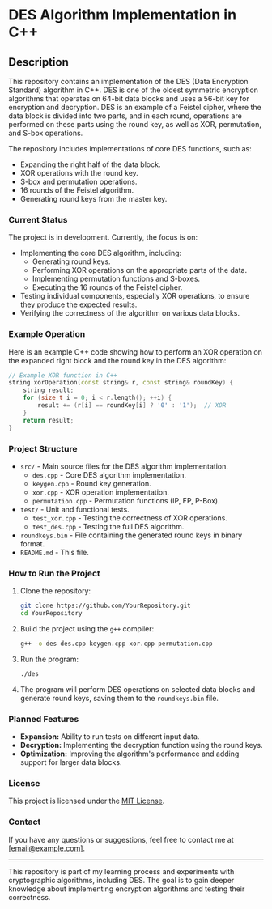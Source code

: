 
# DES Algorithm Implementation in C++

## Description

This repository contains an implementation of the DES (Data Encryption Standard) algorithm in C++. DES is one of the oldest symmetric encryption algorithms that operates on 64-bit data blocks and uses a 56-bit key for encryption and decryption. DES is an example of a Feistel cipher, where the data block is divided into two parts, and in each round, operations are performed on these parts using the round key, as well as XOR, permutation, and S-box operations.

The repository includes implementations of core DES functions, such as:
- Expanding the right half of the data block.
- XOR operations with the round key.
- S-box and permutation operations.
- 16 rounds of the Feistel algorithm.
- Generating round keys from the master key.

### Current Status

The project is in development. Currently, the focus is on:
- Implementing the core DES algorithm, including:
  - Generating round keys.
  - Performing XOR operations on the appropriate parts of the data.
  - Implementing permutation functions and S-boxes.
  - Executing the 16 rounds of the Feistel cipher.
- Testing individual components, especially XOR operations, to ensure they produce the expected results.
- Verifying the correctness of the algorithm on various data blocks.

### Example Operation

Here is an example C++ code showing how to perform an XOR operation on the expanded right block and the round key in the DES algorithm:

```cpp
// Example XOR function in C++
string xorOperation(const string& r, const string& roundKey) {
    string result;
    for (size_t i = 0; i < r.length(); ++i) {
        result += (r[i] == roundKey[i] ? '0' : '1');  // XOR
    }
    return result;
}
```

### Project Structure

- `src/` - Main source files for the DES algorithm implementation.
  - `des.cpp` - Core DES algorithm implementation.
  - `keygen.cpp` - Round key generation.
  - `xor.cpp` - XOR operation implementation.
  - `permutation.cpp` - Permutation functions (IP, FP, P-Box).
- `test/` - Unit and functional tests.
  - `test_xor.cpp` - Testing the correctness of XOR operations.
  - `test_des.cpp` - Testing the full DES algorithm.
- `roundkeys.bin` - File containing the generated round keys in binary format.
- `README.md` - This file.

### How to Run the Project

1. Clone the repository:
   ```bash
   git clone https://github.com/YourRepository.git
   cd YourRepository
   ```

2. Build the project using the `g++` compiler:
   ```bash
   g++ -o des des.cpp keygen.cpp xor.cpp permutation.cpp
   ```

3. Run the program:
   ```bash
   ./des
   ```

4. The program will perform DES operations on selected data blocks and generate round keys, saving them to the `roundkeys.bin` file.

### Planned Features

- **Expansion:** Ability to run tests on different input data.
- **Decryption:** Implementing the decryption function using the round keys.
- **Optimization:** Improving the algorithm's performance and adding support for larger data blocks.

### License

This project is licensed under the [MIT License](https://opensource.org/licenses/MIT).

### Contact

If you have any questions or suggestions, feel free to contact me at [email@example.com].

---

This repository is part of my learning process and experiments with cryptographic algorithms, including DES. The goal is to gain deeper knowledge about implementing encryption algorithms and testing their correctness.
